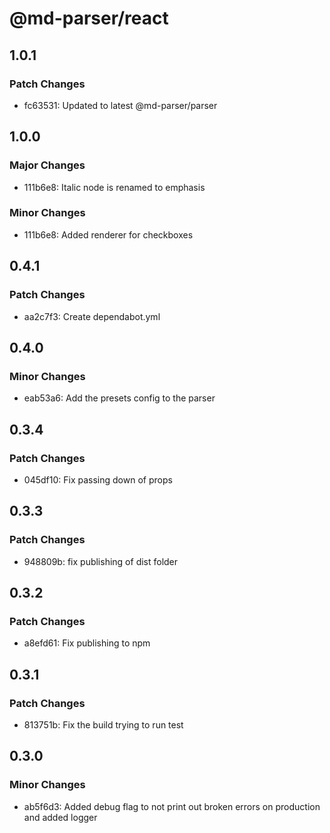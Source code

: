 # @md-parser/react

## 1.0.1

### Patch Changes

- fc63531: Updated to latest @md-parser/parser

## 1.0.0

### Major Changes

- 111b6e8: Italic node is renamed to emphasis

### Minor Changes

- 111b6e8: Added renderer for checkboxes

## 0.4.1

### Patch Changes

- aa2c7f3: Create dependabot.yml

## 0.4.0

### Minor Changes

- eab53a6: Add the presets config to the parser

## 0.3.4

### Patch Changes

- 045df10: Fix passing down of props

## 0.3.3

### Patch Changes

- 948809b: fix publishing of dist folder

## 0.3.2

### Patch Changes

- a8efd61: Fix publishing to npm

## 0.3.1

### Patch Changes

- 813751b: Fix the build trying to run test

## 0.3.0

### Minor Changes

- ab5f6d3: Added debug flag to not print out broken errors on production and added logger
